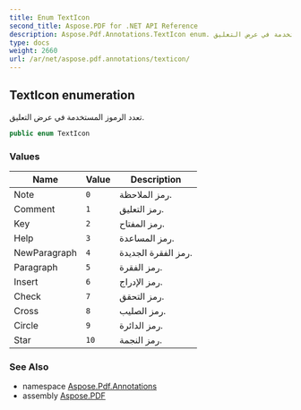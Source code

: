 ```yaml
---
title: Enum TextIcon
second_title: Aspose.PDF for .NET API Reference
description: Aspose.Pdf.Annotations.TextIcon enum. تعدد الرموز المستخدمة في عرض التعليق
type: docs
weight: 2660
url: /ar/net/aspose.pdf.annotations/texticon/
---
```

## TextIcon enumeration

تعدد الرموز المستخدمة في عرض التعليق.

```csharp
public enum TextIcon
```

### Values

| Name | Value | Description |
| --- | --- | --- |
| Note | `0` | رمز الملاحظة. |
| Comment | `1` | رمز التعليق. |
| Key | `2` | رمز المفتاح. |
| Help | `3` | رمز المساعدة. |
| NewParagraph | `4` | رمز الفقرة الجديدة. |
| Paragraph | `5` | رمز الفقرة. |
| Insert | `6` | رمز الإدراج. |
| Check | `7` | رمز التحقق. |
| Cross | `8` | رمز الصليب. |
| Circle | `9` | رمز الدائرة. |
| Star | `10` | رمز النجمة. |

### See Also

* namespace [Aspose.Pdf.Annotations](../../aspose.pdf.annotations/)
* assembly [Aspose.PDF](../../)